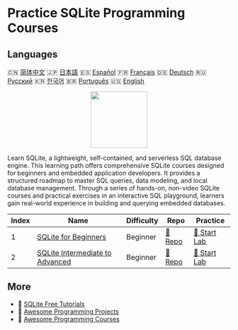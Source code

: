 # Practice SQLite Programming Courses

## Languages

🇨🇳 [简体中文](README_zh.md) 🇯🇵 [日本語](README_ja.md) 🇪🇸 [Español](README_es.md) 🇫🇷 [Français](README_fr.md) 🇩🇪 [Deutsch](README_de.md) 🇷🇺 [Русский](README_ru.md) 🇰🇷 [한국어](README_ko.md) 🇧🇷 [Português](README_pt.md) 🇺🇸 [English](README.md) 

<div align="center">
<img width="128px" src="https://file.labex.io/path/yNOqpRQSmPL4.png">
</div>

Learn SQLite, a lightweight, self-contained, and serverless SQL database engine. This learning path offers comprehensive SQLite courses designed for beginners and embedded application developers. It provides a structured roadmap to master SQL queries, data modeling, and local database management. Through a series of hands-on, non-video SQLite courses and practical exercises in an interactive SQL playground, learners gain real-world experience in building and querying embedded databases.

|   Index | Name                                                                                        | Difficulty   | Repo                                                                     | Practice                                                                 |
|---------|---------------------------------------------------------------------------------------------|--------------|--------------------------------------------------------------------------|--------------------------------------------------------------------------|
|       1 | [SQLite for Beginners](https://labex.io/courses/sqlite-for-beginners)                       | Beginner     | [🔗 Repo](https://github.com/labex-labs/sqlite-for-beginners)            | [🚀 Start Lab](https://labex.io/courses/sqlite-for-beginners)            |
|       2 | [SQLite Intermediate to Advanced](https://labex.io/courses/sqlite-intermediate-to-advanced) | Beginner     | [🔗 Repo](https://github.com/labex-labs/sqlite-intermediate-to-advanced) | [🚀 Start Lab](https://labex.io/courses/sqlite-intermediate-to-advanced) |

## More

- 🔗 [SQLite Free Tutorials](https://github.com/labex-labs/sqlite-free-tutorials)
- 🔗 [Awesome Programming Projects](https://github.com/labex-labs/awesome-programming-projects)
- 🔗 [Awesome Programming Courses](https://github.com/labex-labs/awesome-programming-courses)

